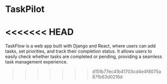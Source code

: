 # TaskPilot
<<<<<<< HEAD
=======
TaskFlow is a web app built with Django and React, where users can add tasks, set priorities, and track their completion status. It allows users to easily check whether tasks are completed or pending, providing a seamless task management experience.
>>>>>>> d15fb77ec41b41703cd4e4f8075a87fb63d0216d
